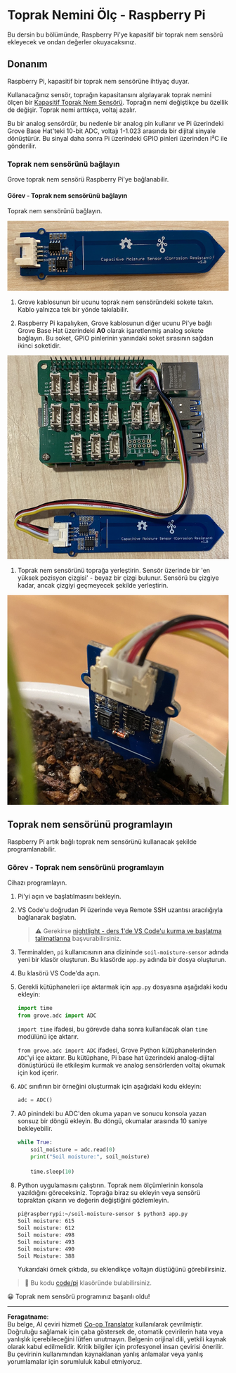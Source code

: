 <!--
CO_OP_TRANSLATOR_METADATA:
{
  "original_hash": "9d4d00a47d5d0f3e6ce42c0d1020064a",
  "translation_date": "2025-08-28T03:52:18+00:00",
  "source_file": "2-farm/lessons/2-detect-soil-moisture/pi-soil-moisture.md",
  "language_code": "tr"
}
-->
# Toprak Nemini Ölç - Raspberry Pi

Bu dersin bu bölümünde, Raspberry Pi'ye kapasitif bir toprak nem sensörü ekleyecek ve ondan değerler okuyacaksınız.

## Donanım

Raspberry Pi, kapasitif bir toprak nem sensörüne ihtiyaç duyar.

Kullanacağınız sensör, toprağın kapasitansını algılayarak toprak nemini ölçen bir [Kapasitif Toprak Nem Sensörü](https://www.seeedstudio.com/Grove-Capacitive-Moisture-Sensor-Corrosion-Resistant.html). Toprağın nemi değiştikçe bu özellik de değişir. Toprak nemi arttıkça, voltaj azalır.

Bu bir analog sensördür, bu nedenle bir analog pin kullanır ve Pi üzerindeki Grove Base Hat'teki 10-bit ADC, voltajı 1-1.023 arasında bir dijital sinyale dönüştürür. Bu sinyal daha sonra Pi üzerindeki GPIO pinleri üzerinden I²C ile gönderilir.

### Toprak nem sensörünü bağlayın

Grove toprak nem sensörü Raspberry Pi'ye bağlanabilir.

#### Görev - Toprak nem sensörünü bağlayın

Toprak nem sensörünü bağlayın.

![Bir Grove toprak nem sensörü](../../../../../translated_images/grove-capacitive-soil-moisture-sensor.e7f0776cce30e78be5cc5a07839385fd6718857f31b5bf5ad3d0c73c83b2f0ef.tr.png)

1. Grove kablosunun bir ucunu toprak nem sensöründeki sokete takın. Kablo yalnızca tek bir yönde takılabilir.

1. Raspberry Pi kapalıyken, Grove kablosunun diğer ucunu Pi'ye bağlı Grove Base Hat üzerindeki **A0** olarak işaretlenmiş analog sokete bağlayın. Bu soket, GPIO pinlerinin yanındaki soket sırasının sağdan ikinci soketidir.

![Grove toprak nem sensörü A0 soketine bağlı](../../../../../translated_images/pi-soil-moisture-sensor.fdd7eb2393792cf6739cacf1985d9f55beda16d372f30d0b5a51d586f978a870.tr.png)

1. Toprak nem sensörünü toprağa yerleştirin. Sensör üzerinde bir 'en yüksek pozisyon çizgisi' - beyaz bir çizgi bulunur. Sensörü bu çizgiye kadar, ancak çizgiyi geçmeyecek şekilde yerleştirin.

![Toprakta Grove toprak nem sensörü](../../../../../translated_images/soil-moisture-sensor-in-soil.bfad91002bda5e960f8c51ee64b02ee59b32c8c717e3515a2c945f33e614e403.tr.png)

## Toprak nem sensörünü programlayın

Raspberry Pi artık bağlı toprak nem sensörünü kullanacak şekilde programlanabilir.

### Görev - Toprak nem sensörünü programlayın

Cihazı programlayın.

1. Pi'yi açın ve başlatılmasını bekleyin.

1. VS Code'u doğrudan Pi üzerinde veya Remote SSH uzantısı aracılığıyla bağlanarak başlatın.

    > ⚠️ Gerekirse [nightlight - ders 1'de VS Code'u kurma ve başlatma talimatlarına](../../../1-getting-started/lessons/1-introduction-to-iot/pi.md) başvurabilirsiniz.

1. Terminalden, `pi` kullanıcısının ana dizininde `soil-moisture-sensor` adında yeni bir klasör oluşturun. Bu klasörde `app.py` adında bir dosya oluşturun.

1. Bu klasörü VS Code'da açın.

1. Gerekli kütüphaneleri içe aktarmak için `app.py` dosyasına aşağıdaki kodu ekleyin:

    ```python
    import time
    from grove.adc import ADC
    ```

    `import time` ifadesi, bu görevde daha sonra kullanılacak olan `time` modülünü içe aktarır.

    `from grove.adc import ADC` ifadesi, Grove Python kütüphanelerinden `ADC`'yi içe aktarır. Bu kütüphane, Pi base hat üzerindeki analog-dijital dönüştürücü ile etkileşim kurmak ve analog sensörlerden voltaj okumak için kod içerir.

1. `ADC` sınıfının bir örneğini oluşturmak için aşağıdaki kodu ekleyin:

    ```python
    adc = ADC()
    ```

1. A0 pinindeki bu ADC'den okuma yapan ve sonucu konsola yazan sonsuz bir döngü ekleyin. Bu döngü, okumalar arasında 10 saniye bekleyebilir.

    ```python
    while True:
        soil_moisture = adc.read(0)
        print("Soil moisture:", soil_moisture)

        time.sleep(10)
    ```

1. Python uygulamasını çalıştırın. Toprak nem ölçümlerinin konsola yazıldığını göreceksiniz. Toprağa biraz su ekleyin veya sensörü topraktan çıkarın ve değerin değiştiğini gözlemleyin.

    ```output
    pi@raspberrypi:~/soil-moisture-sensor $ python3 app.py 
    Soil moisture: 615
    Soil moisture: 612
    Soil moisture: 498
    Soil moisture: 493
    Soil moisture: 490
    Soil Moisture: 388
    ```

    Yukarıdaki örnek çıktıda, su eklendikçe voltajın düştüğünü görebilirsiniz.

> 💁 Bu kodu [code/pi](../../../../../2-farm/lessons/2-detect-soil-moisture/code/pi) klasöründe bulabilirsiniz.

😀 Toprak nem sensörü programınız başarılı oldu!

---

**Feragatname**:  
Bu belge, AI çeviri hizmeti [Co-op Translator](https://github.com/Azure/co-op-translator) kullanılarak çevrilmiştir. Doğruluğu sağlamak için çaba göstersek de, otomatik çevirilerin hata veya yanlışlık içerebileceğini lütfen unutmayın. Belgenin orijinal dili, yetkili kaynak olarak kabul edilmelidir. Kritik bilgiler için profesyonel insan çevirisi önerilir. Bu çevirinin kullanımından kaynaklanan yanlış anlamalar veya yanlış yorumlamalar için sorumluluk kabul etmiyoruz.